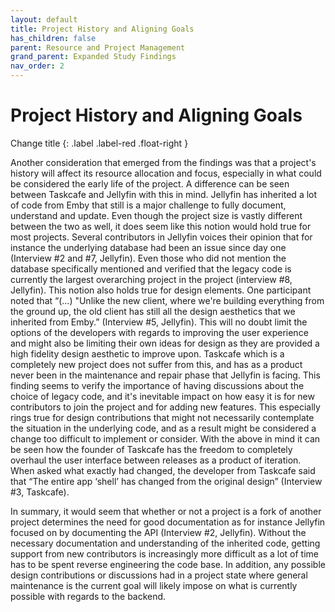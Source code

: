 ```yaml
---
layout: default
title: Project History and Aligning Goals
has_children: false
parent: Resource and Project Management
grand_parent: Expanded Study Findings
nav_order: 2
---
```


# Project History and Aligning Goals
Change title
{: .label .label-red .float-right }

Another consideration that emerged from the findings was that a project's history will affect its resource allocation and focus, especially in what could be considered the early life of the project. A difference can be seen between Taskcafe and Jellyfin with this in mind. Jellyfin has inherited a lot of code from Emby that still is a major challenge to fully document, understand and update. Even though the project size is vastly different between the two as well, it does seem like this notion would hold true for most projects. Several contributors in Jellyfin voices their opinion that for instance the underlying database had been an issue since day one (Interview #2 and #7, Jellyfin). Even those who did not mention the database specifically mentioned and verified that the legacy code is currently the largest overarching project in the project (interview #8, Jellyfin). This notion also holds true for design elements. One participant noted that “(...) "Unlike the new client, where we're building everything from the ground up, the old client has still all the design aesthetics that we inherited from Emby.” (Interview #5, Jellyfin). This will no doubt limit the options of the developers with regards to improving the user experience and might also be limiting their own ideas for design as they are provided a high fidelity design aesthetic to improve upon. 
Taskcafe which is a completely new project does not suffer from this, and has as a product never been in the maintenance and repair phase that Jellyfin is facing. This finding seems to verify the importance of having discussions about the choice of legacy code, and it's inevitable impact on how easy it is for new contributors to join the project and for adding new features. This especially rings true for design contributions that might not necessarily contemplate the situation in the underlying code, and as a result might be considered a change too difficult to implement or consider. With the above in mind it can be seen how the founder of Taskcafe has the freedom to completely overhaul the user interface between releases as a product of iteration. When asked what exactly had changed, the developer from Taskcafe said that “The entire app ‘shell’ has changed from the original design” (Interview #3, Taskcafe).

In summary, it would seem that whether or not a project is a fork of another project determines the need for good documentation as for instance Jellyfin focused on by documenting the API (Interview #2, Jellyfin). Without the necessary documentation and understanding of the inherited code, getting support from new contributors is increasingly more difficult as a lot of time has to be spent reverse engineering the code base. In addition, any possible design contributions or discussions had in a project state where general maintenance is the current goal will likely impose on what is currently possible with regards to the backend.
